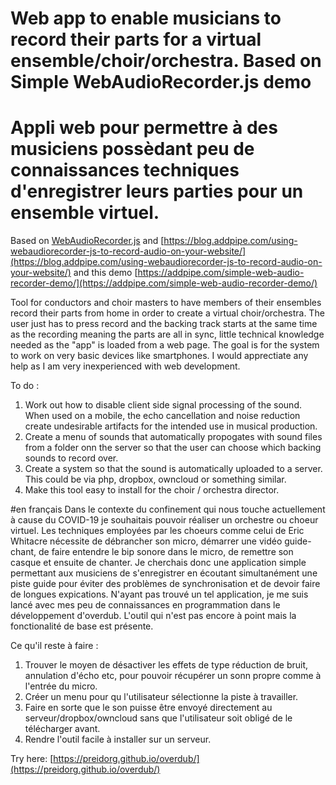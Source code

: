 # Web app to enable musicians to record their parts for a virtual ensemble/choir/orchestra.  Based on Simple WebAudioRecorder.js demo
# Appli web pour permettre à des musiciens possèdant peu de connaissances techniques d'enregistrer leurs parties pour un ensemble virtuel.   
Based on [WebAudioRecorder.js](https://github.com/higuma/web-audio-recorder-js) and [https://blog.addpipe.com/using-webaudiorecorder-js-to-record-audio-on-your-website/](https://blog.addpipe.com/using-webaudiorecorder-js-to-record-audio-on-your-website/) and this demo [https://addpipe.com/simple-web-audio-recorder-demo/](https://addpipe.com/simple-web-audio-recorder-demo/)

Tool for conductors and choir masters to have members of their ensembles record their parts from home in order to create a virtual choir/orchestra.  The user just has to press record and the backing track starts at the same time as the recording meaning the parts are all in sync, little technical knowledge needed as the "app" is loaded from a web page.  The goal is for the system to work on very basic devices like smartphones.  I would apprectiate any help as I am very inexperienced with web development.

To do :
1. Work out how to disable client side signal processing of the sound.  When used on a mobile, the echo cancellation and noise reduction create undesirable artifacts for the intended use in musical production.
2. Create a menu of sounds that automatically propogates with sound files from a folder onn the server so that the user can choose which backing sounds to record over.
3. Create a system so that the sound is automatically uploaded to a server.  This could be via php, dropbox, owncloud or something similar.
4. Make this tool easy to install for the choir / orchestra director.

#en français
Dans le contexte du confinement qui nous touche actuellement à cause du COVID-19 je souhaitais pouvoir réaliser un orchestre ou choeur virtuel.  Les techniques employées par les choeurs comme celui de Eric Whitacre nécessite de débrancher son micro, démarrer une vidéo guide-chant, de faire entendre le bip sonore dans le micro, de remettre son casque et ensuite de chanter.   Je cherchais donc une application simple permettant aux musiciens de s'enregistrer en écoutant simultanément une piste guide pour éviter des problèmes de synchronisation et de devoir faire de longues expications.  N'ayant pas trouvé un tel application, je me suis lancé avec mes peu de connaissances en programmation dans le développement d'overdub. L'outil qui n'est pas encore à point mais la fonctionalité de base est présente.   

Ce qu'il reste à faire :
1. Trouver le moyen de désactiver les effets de type réduction de bruit, annulation d'écho etc, pour pouvoir récupérer un sonn propre comme à l'entrée du micro. 
2. Créer un menu pour qu l'utilisateur sélectionne la piste à travailler.
3. Faire en sorte que le son puisse être envoyé directement au serveur/dropbox/owncloud sans que l'utilisateur soit obligé de le télécharger avant.
4. Rendre l'outil facile à installer sur un serveur.  



Try here: [https://preidorg.github.io/overdub/](https://preidorg.github.io/overdub/)

